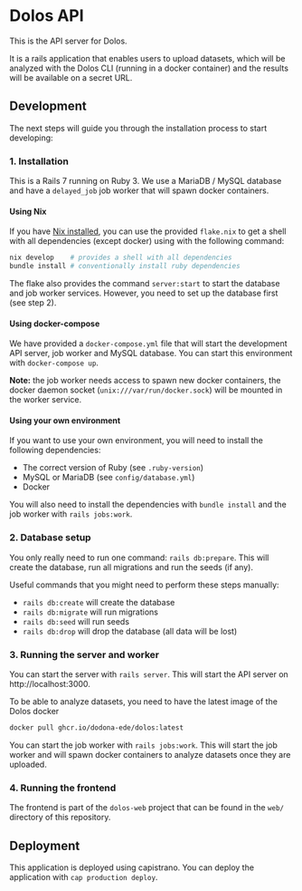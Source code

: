# Dolos API

This is the API server for Dolos.

It is a rails application that enables users to upload datasets, which will be analyzed with the Dolos CLI (running in a docker container) and the results will be available on a secret URL.

## Development

The next steps will guide you through the installation process to start developing:

### 1. Installation

This is a Rails 7 running on Ruby 3. We use a MariaDB / MySQL database and have a `delayed_job` job worker that will spawn docker containers.

#### Using Nix

If you have [Nix installed](https://nixos.org/download.html#download-nix), you can use the provided `flake.nix` to get a shell with all dependencies (except docker) using with the following command:

```bash
nix develop    # provides a shell with all dependencies
bundle install # conventionally install ruby dependencies
```

The flake also provides the command `server:start` to start the database and job worker services. However, you need to set up the database first (see step 2). 

#### Using docker-compose

We have provided a `docker-compose.yml` file that will start the development API server, job worker and MySQL database.
You can start this environment with `docker-compose up`.

**Note:** the job worker needs access to spawn new docker containers, the docker daemon socket (`unix:///var/run/docker.sock`) will be mounted in the worker service.

#### Using your own environment

If you want to use your own environment, you will need to install the following dependencies:
- The correct version of Ruby (see `.ruby-version`)
- MySQL or MariaDB (see `config/database.yml`)
- Docker

You will also need to install the dependencies with `bundle install` and the job worker with `rails jobs:work`.

### 2. Database setup

You only really need to run one command: `rails db:prepare`. This will create the database, run all migrations and run the seeds (if any). 

Useful commands that you might need to perform these steps manually:
- `rails db:create` will create the database
- `rails db:migrate` will run migrations
- `rails db:seed` will run seeds
- `rails db:drop` will drop the database (all data will be lost)

### 3. Running the server and worker

You can start the server with `rails server`. This will start the API server on http://localhost:3000.

To be able to analyze datasets, you need to have the latest image of the Dolos docker

```bash
docker pull ghcr.io/dodona-ede/dolos:latest
```

You can start the job worker with `rails jobs:work`.
This will start the job worker and will spawn docker containers to analyze datasets once they are uploaded.


### 4. Running the frontend

The frontend is part of the `dolos-web` project that can be found in the `web/` directory of this repository.

## Deployment

This application is deployed using capistrano.
You can deploy the application with `cap production deploy`.
